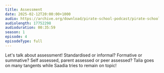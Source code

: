 ```yaml
---
title: Assessment
date: 2025-02-12T20:00:00+1000
audio: https://archive.org/download/pirate-school-podcast/pirate-school-4.mp3
audiolength: 17752298
audioduration: 00:35:59
season: 1
episode: 4
episodeType: full
---
```


Let's talk about assessment! Standardised or informal? Formative or summative? Self assessed, parent assessed or peer assessed? Talia goes on many tangents while Saadia tries to remain on topic!